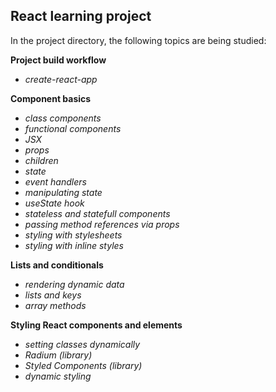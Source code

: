 ## React learning project

In the project directory, the following topics are being studied:

**Project build workflow**

- _create-react-app_

**Component basics**

- _class components_
- _functional components_
- _JSX_
- _props_
- _children_
- _state_
- _event handlers_
- _manipulating state_
- _useState hook_
- _stateless and statefull components_
- _passing method references via props_
- _styling with stylesheets_
- _styling with inline styles_

**Lists and conditionals**

- _rendering dynamic data_
- _lists and keys_
- _array methods_

**Styling React components and elements**

- _setting classes dynamically_
- _Radium (library)_
- _Styled Components (library)_
- _dynamic styling_
